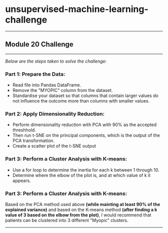 # unsupervised-machine-learning-challenge
----------------------------

## Module 20 Challenge
----------------------------

*Below are the steps taken to solve the challenge:*

### Part 1: Prepare the Data:
* Read file into Pandas DataFrame.
* Remove the "MYOPIC" column from the dataset.
* Standardise your dataset so that columns that contain larger values do not influence the outcome more than columns with smaller values.

### Part 2: Apply Dimensionality Reduction:
* Perform dimensionality reduction with PCA with 90% as the accepted threshhold.
* Then run t-SNE on the principal components, which is the output of the PCA transformation.
* Create a scatter plot of the t-SNE output

### Part 3: Perform a Cluster Analysis with K-means:
* Use a for loop to determine the inertia for each k between 1 through 10.
* Determine where the elbow of the plot is, and at which value of k it appears.

### Part 3: Perform a Cluster Analysis with K-means:
Based on the PCA method used above **(while mainting at least 90% of the explained variance)** and based on the K-means method **(after finding a k value of 3 based on the elbow from the plot)**, I would recommend that patients can be clustered into 3 different "Myopic" clusters.


----------------------------

